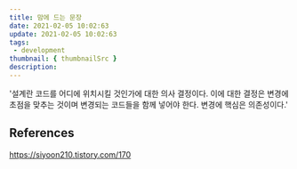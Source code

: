 ```yaml
---
title: 맘에 드는 문장
date: 2021-02-05 10:02:63
update: 2021-02-05 10:02:63
tags:
 - development
thumbnail: { thumbnailSrc }
description:
---
```


'설계란 코드를 어디에 위치시킬 것인가에 대한 의사 결정이다. 이에 대한 결정은 변경에 초점을 맞추는 것이며 변경되는 코드들을 함께 넣어야 한다. 변경에 핵심은 의존성이다.'

## References

https://siyoon210.tistory.com/170
